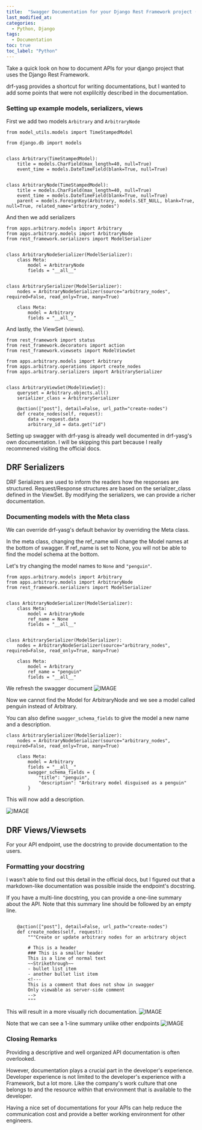 ```yaml
---
title:  "Swagger Documentation for your Django Rest Framework project (drf-yasg)"
last_modified_at: 
categories: 
  - Python, Django
tags:
  - Documentation
toc: true
toc_label: "Python"
---
```


Take a quick look on how to document APIs for your django project that uses the Django Rest Framework.

drf-yasg provides a shortcut for writing documentations, but I wanted to add some points that were not explilcitly described in the documentation.

### Setting up example models, serializers, views

First we add two models `Arbitrary` and `ArbitraryNode`
```
from model_utils.models import TimeStampedModel

from django.db import models


class Arbitrary(TimeStampedModel):
    title = models.CharField(max_length=40, null=True)
    event_time = models.DateTimeField(blank=True, null=True)


class ArbitraryNode(TimeStampedModel):
    title = models.CharField(max_length=40, null=True)
    event_time = models.DateTimeField(blank=True, null=True)
    parent = models.ForeignKey(Arbitrary, models.SET_NULL, blank=True, null=True, related_name="arbitrary_nodes")

```

And then we add serializers
```
from apps.arbitrary.models import Arbitrary
from apps.arbitrary.models import ArbitraryNode
from rest_framework.serializers import ModelSerializer


class ArbitraryNodeSerializer(ModelSerializer):
    class Meta:
        model = ArbitraryNode
        fields = "__all__"


class ArbitrarySerializer(ModelSerializer):
    nodes = ArbitraryNodeSerializer(source="arbitrary_nodes", required=False, read_only=True, many=True)

    class Meta:
        model = Arbitrary
        fields = "__all__"
```

And lastly, the ViewSet (views).
```
from rest_framework import status
from rest_framework.decorators import action
from rest_framework.viewsets import ModelViewSet

from apps.arbitrary.models import Arbitrary
from apps.arbitrary.operations import create_nodes
from apps.arbitrary.serializers import ArbitrarySerializer


class ArbitraryViewSet(ModelViewSet):
    queryset = Arbitrary.objects.all()
    serializer_class = ArbitrarySerializer

    @action(["post"], detail=False, url_path="create-nodes")
    def create_nodes(self, request):
        data = request.data
        arbitrary_id = data.get("id")
```


Setting up swagger with drf-yasg is already well documented in drf-yasg's own documentation. I will be skipping this part because I really recommened visiting the official docs.

## DRF Serializers
DRF Serializers are used to inform the readers how the responses are structured. Request/Response structures are based on the serializer_class defined in the ViewSet. By modifying the serializers, we can provide a richer documentation.

### Documenting models with the Meta class
We can override drf-yasg's default behavior by overriding the Meta class. 

In the meta class, changing the ref_name will change the Model names at the bottom of swagger. If ref_name is set to None, you will not be able to find the model schema at the bottom.

Let's try changing the model names to `None` and `"penguin"`.
```
from apps.arbitrary.models import Arbitrary
from apps.arbitrary.models import ArbitraryNode
from rest_framework.serializers import ModelSerializer


class ArbitraryNodeSerializer(ModelSerializer):
    class Meta:
        model = ArbitraryNode
        ref_name = None
        fields = "__all__"


class ArbitrarySerializer(ModelSerializer):
    nodes = ArbitraryNodeSerializer(source="arbitrary_nodes", required=False, read_only=True, many=True)

    class Meta:
        model = Arbitrary
        ref_name = "penguin"
        fields = "__all__"

```
We refresh the swagger document
![IMAGE](images/swagger_renamed_model.png)

Now we cannot find the Model for ArbitraryNode and we see a model called penguin instead of Arbitrary.

You can also define `swagger_schema_fields` to give the model a new name and a description.
```
class ArbitrarySerializer(ModelSerializer):
    nodes = ArbitraryNodeSerializer(source="arbitrary_nodes", required=False, read_only=True, many=True)

    class Meta:
        model = Arbitrary
        fields = "__all__"
        swagger_schema_fields = {
            "title": "penguin",
            "description": "Arbitrary model disguised as a penguin"
        }
```
This will now add a description.

![IMAGE](images/swagger_model_with_description.png)



## DRF Views/Viewsets
For your API endpoint, use the docstring to provide documentation to the users.

### Formatting your docstring
I wasn't able to find out this detail in the official docs, but I figured out that a markdown-like documentation was possible inside the endpoint's docstring.

If you have a multi-line docstring, you can provide a one-line summary about the API. Note that this summary line should be followed by an empty line.

```

    @action(["post"], detail=False, url_path="create-nodes")
    def create_nodes(self, request):
        """Create or update arbitrary nodes for an arbitrary object

        # This is a header
        ### This is a smaller header
        This is a line of normal text
        ~~Strikethrough~~
        - bullet list item
        - another bullet list item
        <!---
        This is a comment that does not show in swagger
        Only viewable as server-side comment
        -->
        """
```
This will result in a more visually rich documentation.
![IMAGE](images/swagger_docstring_markdown.png)

Note that we can see a 1-line summary unlike other endpoints
![IMAGE](images/swagger_summary_line.png)


### Closing Remarks

Providing a descriptive and well organized API documentation is often overlooked.  

However, documentation plays a crucial part in the developer's experience.  
Developer experience is not limited to the developer's experience with a Framework, but a lot more. 
Like the company's work culture that one belongs to and the resource within that environment that is available to the developer.

 Having a nice set of documentations for your APIs can help reduce the communication cost and provide a better working environment for other engineers.